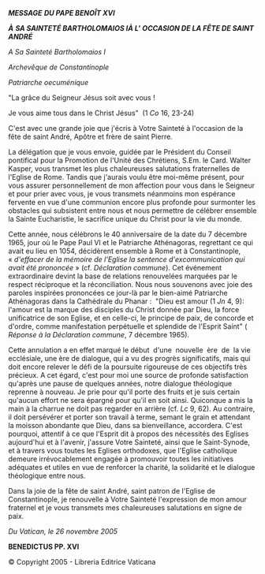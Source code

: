 ***MESSAGE*** ***DU PAPE BENOÎT XVI***

***À*** ***SA SAINTETÉ BARTHOLOMAIOS I******À L'*** ***OCCASION DE LA FÊTE DE SAINT ANDRÉ***

*A Sa Sainteté Bartholomaios I*

*Archevêque de Constantinople*

*Patriarche oecuménique*

"La grâce du Seigneur Jésus soit avec vous !

Je vous aime tous dans le Christ Jésus"  (1 *Co* 16, 23-24)

C'est avec une grande joie que j'écris à Votre Sainteté à l'occasion de la fête de saint André, Apôtre et frère de saint Pierre.

La délégation que je vous envoie, guidée par le Président du Conseil pontifical pour la Promotion de l'Unité des Chrétiens, S.Em. le Card. Walter Kasper, vous transmet les plus chaleureuses salutations fraternelles de l'Eglise de Rome. Tandis que j'aurais voulu être moi-même présent, pour vous assurer personnellement de mon affection pour vous dans le Seigneur et pour prier avec vous, je vous transmets néanmoins mon espérance fervente en vue d'une communion encore plus profonde pour surmonter les obstacles qui subsistent entre nous et nous permettre de célébrer ensemble la Sainte Eucharistie, le sacrifice unique du Christ pour la vie du monde.

Cette année, nous célébrons le 40 anniversaire de la date du 7 décembre 1965, jour où le Pape Paul VI et le Patriarche Athénagoras, regrettant ce qui avait eu lieu en 1054, décidèrent ensemble à Rome et à Constantinople, « *d'effacer de la mémoire de l'Eglise la sentence d'excommunication qui avait été prononcée* » (cf. *Déclaration commune*). Cet événement extraordinaire devint la base de relations renouvelées marquées par le respect réciproque et la réconciliation. Nous nous souvenons avec joie des paroles inspirées prononcées ce jour-là par le bien-aimé Patriarche Athénagoras dans la Cathédrale du Phanar :  "Dieu est amour (1 *Jn* 4, 9):  l'amour est la marque des disciples du Christ donnée par Dieu, la force unificatrice de son Eglise, et en celle-ci, le principe de paix, de concorde et d'ordre, comme manifestation perpétuelle et splendide de l'Esprit Saint" ( *Réponse à la Déclaration commune*, 7 décembre 1965).

Cette annulation a en effet marqué le début  d'une  nouvelle  ère  de  la vie ecclésiale, une ère de dialogue, qui a vu des progrès significatifs, mais qui doit encore relever le défi de la poursuite rigoureuse de ces objectifs très précieux. A cet égard, c'est pour moi une source de profonde satisfaction qu'après une pause de quelques années, notre dialogue théologique reprenne à nouveau. Je prie pour qu'il porte des fruits et je suis certain qu'aucun effort ne sera épargné pour qu'il en soit ainsi. Quiconque a mis la main à la charrue ne doit pas regarder en arrière (cf. *Lc* 9, 62). Au contraire, il doit persévérer et porter son travail à terme, semant le grain et attendant la moisson abondante que Dieu, dans sa bienveillance, accordera. C'est pourquoi, attentif à ce que l'Esprit dit à propos des nécessités des Eglises aujourd'hui et à l'avenir, j'assure Votre Sainteté, ainsi que le Saint-Synode, et à travers vous toutes les Eglises orthodoxes, que l'Eglise catholique demeure irrévocablement engagée à promouvoir toutes les initiatives adéquates et utiles en vue de renforcer la charité, la solidarité et le dialogue théologique entre nous.

Dans la joie de la fête de saint André, saint patron de l'Eglise de Constantinople, je renouvelle à Votre Sainteté l'expression de mon amour fraternel et je vous transmets mes chaleureuses salutations en signe de paix.

*Du Vatican, le 26 novembre 2005*

**BENEDICTUS PP. XVI**

© Copyright 2005 - Libreria Editrice Vaticana